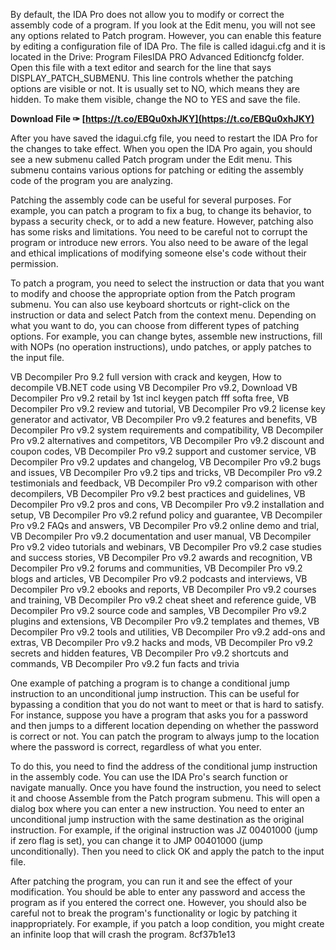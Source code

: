 
 
By default, the IDA Pro does not allow you to modify or correct the assembly code of a program. If you look at the Edit menu, you will not see any options related to Patch program. However, you can enable this feature by editing a configuration file of IDA Pro. The file is called idagui.cfg and it is located in the Drive: Program FilesIDA PRO Advanced Editioncfg folder. Open this file with a text editor and search for the line that says DISPLAY\_PATCH\_SUBMENU. This line controls whether the patching options are visible or not. It is usually set to NO, which means they are hidden. To make them visible, change the NO to YES and save the file.
 
**Download File ✑ [https://t.co/EBQu0xhJKY](https://t.co/EBQu0xhJKY)**


  
After you have saved the idagui.cfg file, you need to restart the IDA Pro for the changes to take effect. When you open the IDA Pro again, you should see a new submenu called Patch program under the Edit menu. This submenu contains various options for patching or editing the assembly code of the program you are analyzing.
  
Patching the assembly code can be useful for several purposes. For example, you can patch a program to fix a bug, to change its behavior, to bypass a security check, or to add a new feature. However, patching also has some risks and limitations. You need to be careful not to corrupt the program or introduce new errors. You also need to be aware of the legal and ethical implications of modifying someone else's code without their permission.
  
To patch a program, you need to select the instruction or data that you want to modify and choose the appropriate option from the Patch program submenu. You can also use keyboard shortcuts or right-click on the instruction or data and select Patch from the context menu. Depending on what you want to do, you can choose from different types of patching options. For example, you can change bytes, assemble new instructions, fill with NOPs (no operation instructions), undo patches, or apply patches to the input file.
 
VB Decompiler Pro 9.2 full version with crack and keygen,  How to decompile VB.NET code using VB Decompiler Pro v9.2,  Download VB Decompiler Pro v9.2 retail by 1st incl keygen patch fff softa free,  VB Decompiler Pro v9.2 review and tutorial,  VB Decompiler Pro v9.2 license key generator and activator,  VB Decompiler Pro v9.2 features and benefits,  VB Decompiler Pro v9.2 system requirements and compatibility,  VB Decompiler Pro v9.2 alternatives and competitors,  VB Decompiler Pro v9.2 discount and coupon codes,  VB Decompiler Pro v9.2 support and customer service,  VB Decompiler Pro v9.2 updates and changelog,  VB Decompiler Pro v9.2 bugs and issues,  VB Decompiler Pro v9.2 tips and tricks,  VB Decompiler Pro v9.2 testimonials and feedback,  VB Decompiler Pro v9.2 comparison with other decompilers,  VB Decompiler Pro v9.2 best practices and guidelines,  VB Decompiler Pro v9.2 pros and cons,  VB Decompiler Pro v9.2 installation and setup,  VB Decompiler Pro v9.2 refund policy and guarantee,  VB Decompiler Pro v9.2 FAQs and answers,  VB Decompiler Pro v9.2 online demo and trial,  VB Decompiler Pro v9.2 documentation and user manual,  VB Decompiler Pro v9.2 video tutorials and webinars,  VB Decompiler Pro v9.2 case studies and success stories,  VB Decompiler Pro v9.2 awards and recognition,  VB Decompiler Pro v9.2 forums and communities,  VB Decompiler Pro v9.2 blogs and articles,  VB Decompiler Pro v9.2 podcasts and interviews,  VB Decompiler Pro v9.2 ebooks and reports,  VB Decompiler Pro v9.2 courses and training,  VB Decompiler Pro v9.2 cheat sheet and reference guide,  VB Decompiler Pro v9.2 source code and samples,  VB Decompiler Pro v9.2 plugins and extensions,  VB Decompiler Pro v9.2 templates and themes,  VB Decompiler Pro v9.2 tools and utilities,  VB Decompiler Pro v9.2 add-ons and extras,  VB Decompiler Pro v9.2 hacks and mods,  VB Decompiler Pro v9.2 secrets and hidden features,  VB Decompiler Pro v9.2 shortcuts and commands,  VB Decompiler Pro v9.2 fun facts and trivia
  
One example of patching a program is to change a conditional jump instruction to an unconditional jump instruction. This can be useful for bypassing a condition that you do not want to meet or that is hard to satisfy. For instance, suppose you have a program that asks you for a password and then jumps to a different location depending on whether the password is correct or not. You can patch the program to always jump to the location where the password is correct, regardless of what you enter.
  
To do this, you need to find the address of the conditional jump instruction in the assembly code. You can use the IDA Pro's search function or navigate manually. Once you have found the instruction, you need to select it and choose Assemble from the Patch program submenu. This will open a dialog box where you can enter a new instruction. You need to enter an unconditional jump instruction with the same destination as the original instruction. For example, if the original instruction was JZ 00401000 (jump if zero flag is set), you can change it to JMP 00401000 (jump unconditionally). Then you need to click OK and apply the patch to the input file.
  
After patching the program, you can run it and see the effect of your modification. You should be able to enter any password and access the program as if you entered the correct one. However, you should also be careful not to break the program's functionality or logic by patching it inappropriately. For example, if you patch a loop condition, you might create an infinite loop that will crash the program.
 8cf37b1e13
 
